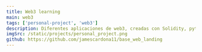 ```yaml
---
title: Web3 learning
main: web3
tags: ['personal-project', 'web3']
description: Diferentes aplicaciones de web3, creadas con Solidity, python y js. El objetivo de este repositorio es aprender nuevas cosas de diferentes blockchians y herramientas de desarrollo.
imgSrc: /static/projects/personal_project.png
github: https://github.com/jamescardona11/base_web_landing
---
```

